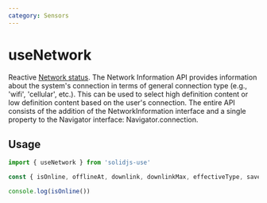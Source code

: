 ```yaml
---
category: Sensors
---
```


# useNetwork

Reactive [Network status](https://developer.mozilla.org/en-US/docs/Web/API/Network_Information_API). The Network Information API provides information about the system's connection in terms of general connection type (e.g., 'wifi', 'cellular', etc.). This can be used to select high definition content or low definition content based on the user's connection. The entire API consists of the addition of the NetworkInformation interface and a single property to the Navigator interface: Navigator.connection.

## Usage

```js
import { useNetwork } from 'solidjs-use'

const { isOnline, offlineAt, downlink, downlinkMax, effectiveType, saveData, type } = useNetwork()

console.log(isOnline())
```
